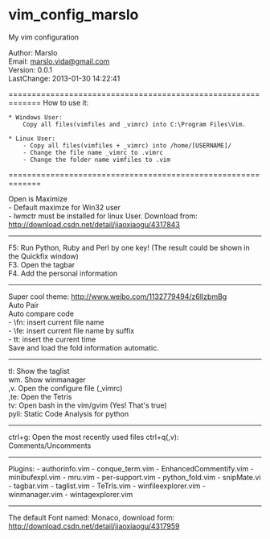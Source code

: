 vim_config_marslo
=================

My vim configuration

Author: Marslo  
Email: marslo.vida@gmail.com   
Version: 0.0.1  
LastChange: 2013-01-30 14:22:41

=============================================================
How to use it:

    * Windows User:
        Copy all files(vimfiles and _vimrc) into C:\Program Files\Vim.

    * Linux User:
        - Copy all files(vimfiles + _vimrc) into /home/[USERNAME]/
        - Change the file name _vimrc to .vimrc
        - Change the folder name vimfiles to .vim


=============================================================

Open is Maximize   
    - Default maximze for Win32 user  
    - lwmctr must be installed for linux User. Download from: http://download.csdn.net/detail/jiaoxiaogu/4317843  

---------------------------------------------------------------

F5: Run Python, Ruby and Perl by one key! (The result could be shown in the Quickfix window)  
F3. Open the tagbar  
F4. Add the personal information  

--------------------------------------------------------------

Super cool theme: http://www.weibo.com/1132779494/z6lIzbmBg   
Auto Pair   
Auto compare code    
    - \fn: insert current file name   
    - \fe: insert current file name by suffix   
    - tt:  insert the current time   
Save and load the fold information automatic.   
   
---------------------------------------------------------------
   
tl:     Show the taglist   
wm.    Show winmanager   
,v.    Open the configure file (_vimrc)   
,te:    Open the Tetris   
tv:     Open bash in the vim/gvim (Yes! That's true)   
pyli:   Static Code Analysis for python   
   
---------------------------------------------------------------

ctrl+g:     Open the most recently used files
ctrl+q(,v): Comments/Uncomments

---------------------------------------------------------------
Plugins:
    - authorinfo.vim
    - conque_term.vim
    - EnhancedCommentify.vim
    - minibufexpl.vim
    - mru.vim
    - per-support.vim
    - python_fold.vim
    - snipMate.vi
    - tagbar.vim
    - taglist.vim
    - TeTrIs.vim
    - winfileexplorer.vim
    - winmanager.vim
    - wintagexplorer.vim

-----------------------------

The default Font named: Monaco, download form: http://download.csdn.net/detail/jiaoxiaogu/4317959



